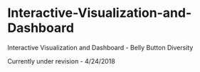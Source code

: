 # Interactive-Visualization-and-Dashboard
Interactive Visualization and Dashboard - Belly Button Diversity 

Currently under revision - 4/24/2018
